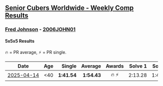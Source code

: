 <style>table {white-space: nowrap;}</style>
<link rel="stylesheet" type="text/css" href="/scw-comp/css/flags.css" />

## [Senior Cubers Worldwide - Weekly Comp Results](/scw-comp/results/)
### [Fred Johnson](README.md) - [2006JOHN01](https://www.worldcubeassociation.org/persons/2006JOHN01?event=555)

#### 5x5x5 Results

<span style="white-space: nowrap;">🔥 = PR average</span>, <span style="white-space: nowrap;">⚡ = PR single</span>.

| Date | Age | Single | Average | Awards | Solve 1 | Solve 2 | Solve 3 | Solve 4 | Solve 5 | Video |
| :--: | :--: | --: | --: | :--: | --: | --: | --: | --: | --: | :-- |
| [2025-04-14](../../results/2025-04-14/555.md) | <40 | **1:41.54** | **1:54.43** | 🔥 ⚡ | 2:13.28 | 1:45.24 | 2:04.90 | **1:41.54** | 1:53.14 | [Desktop](https://www.facebook.com/frederick.g.johnson/videos/645084858348098) / [Mobile](https://m.facebook.com/frederick.g.johnson/videos/645084858348098) |


<!-- Global site tag (gtag.js) - Google Analytics -->
<script async src="https://www.googletagmanager.com/gtag/js?id=UA-86348435-3"></script>
<script>window.dataLayer = window.dataLayer || []; function gtag() {dataLayer.push(arguments);} gtag('js', new Date()); gtag('config', 'UA-86348435-3');</script>
